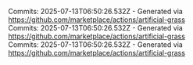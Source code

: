 Commits: 2025-07-13T06:50:26.532Z - Generated via https://github.com/marketplace/actions/artificial-grass
<br>
Commits: 2025-07-13T06:50:26.532Z - Generated via https://github.com/marketplace/actions/artificial-grass
<br>
Commits: 2025-07-13T06:50:26.532Z - Generated via https://github.com/marketplace/actions/artificial-grass
<br>
